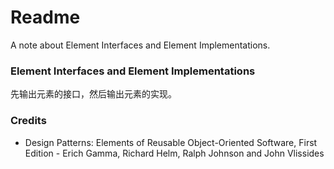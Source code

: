 # Readme
A note about Element Interfaces and Element Implementations.

### Element Interfaces and Element Implementations
先输出元素的接口，然后输出元素的实现。

### Credits
- Design Patterns: Elements of Reusable Object-Oriented Software, First Edition - Erich Gamma, Richard Helm, Ralph Johnson and John Vlissides
